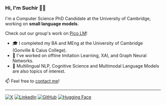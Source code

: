 ### Hi, I'm Suchir 👋🏼

I'm a Computer Science PhD Candidate at the University of Cambridge, working on **small language models**.

Check out our group's work on [Pico LM](https://picolm.io)!

- 🎓 I completed my BA and MEng at the University of Cambridge (Gonville & Caius College). 
- 💼 I've worked on offline Imitation Learning, XAI, and Graph Neural Networks. 
- 💬 Multilingual NLP, Cognitive Science and Multimodal Language Models are also topics of interest. 

📫 Feel free to [contact me](mailto:sas245@cam.ac.uk)! 

---
[![X](https://img.shields.io/badge/X-%23000000?style=for-the-badge&logo=X&logoColor=white)](https://x.com/suchirsalhan)
[![LinkedIn](https://img.shields.io/badge/LinkedIn-0077B5?style=for-the-badge&logo=linkedin&logoColor=white)](https://www.linkedin.com/in/ssalhan/)
[![GitHub](https://img.shields.io/badge/GitHub-100000?style=for-the-badge&logo=github&logoColor=white)](https://github.com/suchirsalhan)
[![Hugging Face](https://img.shields.io/badge/Hugging%20Face-FFD21E?style=for-the-badge&logo=huggingface&logoColor=000)](https://huggingface.co/suchirsalhan)
<!---  [![Scholar](https://img.shields.io/badge/Scholar-4285F4?style=for-the-badge&logo=google-scholar&logoColor=white)](https://scholar.google.com/citations?hl=en) --->
